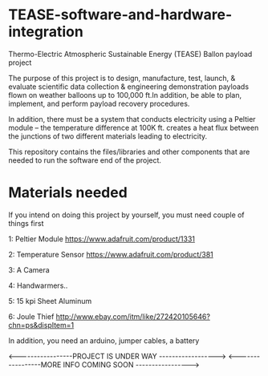 # TEASE-software-and-hardware-integration
Thermo-Electric Atmospheric Sustainable Energy (TEASE) Ballon payload project

The purpose of this project is to design, manufacture, test, launch, & evaluate scientific data collection & engineering demonstration payloads flown on weather balloons up to 100,000 ft.In addition, be able to plan, implement, and perform payload recovery procedures.

In addition, there must be a system that conducts electricity using a Peltier module – the temperature difference at 100K ft. creates a heat flux between the junctions of two different materials leading to electricity. 

This repository contains the files/libraries and other components that are needed to run the software end of the project. 

# Materials needed
If you intend on doing this project by yourself, you must need couple of things first

1: Peltier Module <https://www.adafruit.com/product/1331>

2: Temperature Sensor <https://www.adafruit.com/product/381>

3: A Camera

4: Handwarmers..

5: 15 kpi Sheet Aluminum

6: Joule Thief <http://www.ebay.com/itm/like/272420105646?chn=ps&dispItem=1>

In addition, you need an arduino, jumper cables, a battery

<-----------------PROJECT IS UNDER WAY ------------------>
<-----------------MORE INFO COMING SOON ----------------->
